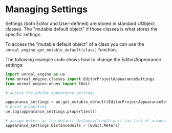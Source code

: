 Managing Settings
=

Settings (both Editor and User-defined) are stored in standard UObject classes. The "mutable default object" if those classes is what stores the specific settings.

To access the "mutable default object" of a class you can use the ```unreal_engine.get_mutable_default(class)``` function.

The following example code shows how to change the Editor/Appearance settings:

```python
import unreal_engine as ue
from unreal_engine.classes import EditorProjectAppearanceSettings
from unreal_engine.enums import EUnit

# access the editor appearance settings

appearance_settings = ue.get_mutable_default(EditorProjectAppearanceSettings)
# print properties
ue.log(appearance_settings.properties())

# assign meters as the default distance/length unit (as list of values)
appearance_settings.DistanceUnits = [EUnit.Meters]
```
